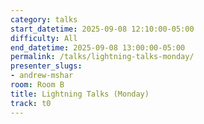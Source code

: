 ```yaml
---
category: talks
start_datetime: 2025-09-08 12:10:00-05:00
difficulty: All
end_datetime: 2025-09-08 13:00:00-05:00
permalink: /talks/lightning-talks-monday/
presenter_slugs:
- andrew-mshar
room: Room B
title: Lightning Talks (Monday)
track: t0
---
```

